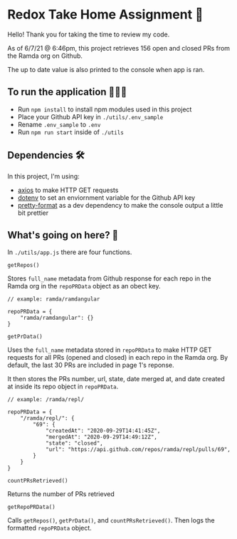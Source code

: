 # Redox Take Home Assignment 💊

Hello! 
Thank you for taking the time to review my code. 

As of 6/7/21 @ 6:46pm, this project retrieves 156 open and closed PRs from the Ramda org on Github.

The up to date value is also printed to the console when app is ran.

## To run the application 🏃🏾‍♀️ 
- Run `npm install` to install npm modules used in this project 
- Place your Github API key in `./utils/.env_sample`
- Rename `.env_sample` to `.env`
- Run `npm run start` inside of `./utils` 

## Dependencies 🛠
In this project, I'm using:
-  [axios](https://www.npmjs.com/package/axios) to make HTTP GET requests
-  [dotenv](https://www.npmjs.com/package/dotenv) to set an enviornment variable for the Github API key
-  [pretty-format](https://www.npmjs.com/package/pretty-format) as a dev dependency to make the console output a little bit prettier

## What's going on here? 👀
In `./utils/app.js` there are four functions. 

`getRepos()` 

Stores `full_name` metadata from Github response for each repo in the Ramda org in the `repoPRData` object as an obect key.
```
// example: ramda/ramdangular

repoPRData = {
    "ramda/ramdangular": {}
}
```

`getPrData()`

Uses the `full_name` metadata stored in `repoPRData` to make HTTP GET requests for all PRs (opened and closed) in each repo in the Ramda org. By default, the last 30 PRs are included in page 1's reponse.

It then stores the PRs number, url, state, date merged at, and date created at inside its repo object in `repoPRData`.
```
// example: /ramda/repl/

repoPRData = {
    "/ramda/repl/": {
        "69": {
            "createdAt": "2020-09-29T14:41:45Z",
            "mergedAt": "2020-09-29T14:49:12Z",
            "state": "closed",
            "url": "https://api.github.com/repos/ramda/repl/pulls/69",
        }
    }
}

```

`countPRsRetrieved()`

Returns the number of PRs retrieved


`getRepoPRData()`

Calls `getRepos()`, `getPrData()`, and `countPRsRetrieved()`. Then logs the formatted `repoPRData` object.